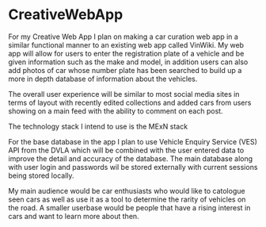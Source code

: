 # CreativeWebApp

For my Creative Web App I plan on making a car curation web app in  a similar functional manner to an existing web app called VinWiki. My web app will allow for users to enter the registration plate of a vehicle and be given information such as the make and model, in addition users can also add photos of car whose number plate has been searched to build up a more in depth database of information about the vehicles.

The overall user experience will be similar to most social media sites in terms of layout with recently edited collections and added cars from users showing on a main feed with the ability to comment on each post.

The technology stack I intend to use is the MExN stack

For the base database in the app I plan to use Vehicle Enquiry Service (VES) API from the DVLA which will be combined with the user entered data to improve the detail and accuracy of the database. The main database along with user login and passwords wil be stored externally with current sessions being stored locally.

My main audience would be car enthusiasts who would like to catologue seen cars as well as use it as a tool to determine the rarity of vehicles on the road. A smaller userbase would be people that have a rising interest in cars and want to learn more about then. 